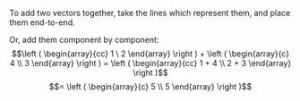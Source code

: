 To add two vectors together, take the lines which represent them, and
place them end-to-end.

Or, add them component by component: $$\left ( 
\begin{array}{cc} 
  1 \ 2 
\end{array} 
\right ) + 
\left ( 
\begin{array}{c}  
  4 \\ 
  3 
\end{array} 
\right ) 
= \left ( 
\begin{array}{cc} 
  1 + 4 \\
  2 + 3 
\end{array} 
\right )$$ $$= \left ( 
\begin{array}{c} 
  5 \\
  5 
\end{array} 
\right )$$
